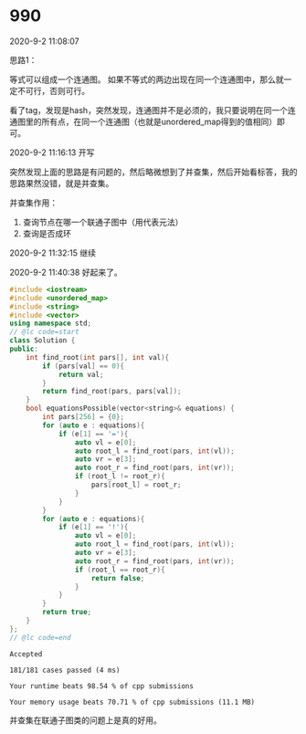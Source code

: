# 990


2020-9-2 11:08:07

思路1：

等式可以组成一个连通图。
如果不等式的两边出现在同一个连通图中，那么就一定不可行，否则可行。


看了tag，发现是hash，突然发现，连通图并不是必须的，我只要说明在同一个连通图里的所有点，在同一个连通图（也就是unordered_map得到的值相同）即可。

2020-9-2 11:16:13
开写


突然发现上面的思路是有问题的，然后略微想到了并查集，然后开始看标答，我的思路果然没错，就是并查集。

并查集作用：
1. 查询节点在哪一个联通子图中（用代表元法）
2. 查询是否成环

2020-9-2 11:32:15
继续

2020-9-2 11:40:38
好起来了。


```cpp
#include <iostream>
#include <unordered_map>
#include <string>
#include <vector>
using namespace std;
// @lc code=start
class Solution {
public:
    int find_root(int pars[], int val){
        if (pars[val] == 0){
            return val;
        }
        return find_root(pars, pars[val]);
    }
    bool equationsPossible(vector<string>& equations) {
        int pars[256] = {0};
        for (auto e : equations){
            if (e[1] == '='){
                auto vl = e[0];
                auto root_l = find_root(pars, int(vl));
                auto vr = e[3];
                auto root_r = find_root(pars, int(vr));
                if (root_l != root_r){
                    pars[root_l] = root_r;
                }
            }
        }
        for (auto e : equations){
            if (e[1] == '!'){
                auto vl = e[0];
                auto root_l = find_root(pars, int(vl));
                auto vr = e[3];
                auto root_r = find_root(pars, int(vr));
                if (root_l == root_r){
                    return false;
                }
            }
        }
        return true;
    }
};
// @lc code=end


```

```
Accepted

181/181 cases passed (4 ms)

Your runtime beats 98.54 % of cpp submissions

Your memory usage beats 70.71 % of cpp submissions (11.1 MB)
```

并查集在联通子图类的问题上是真的好用。